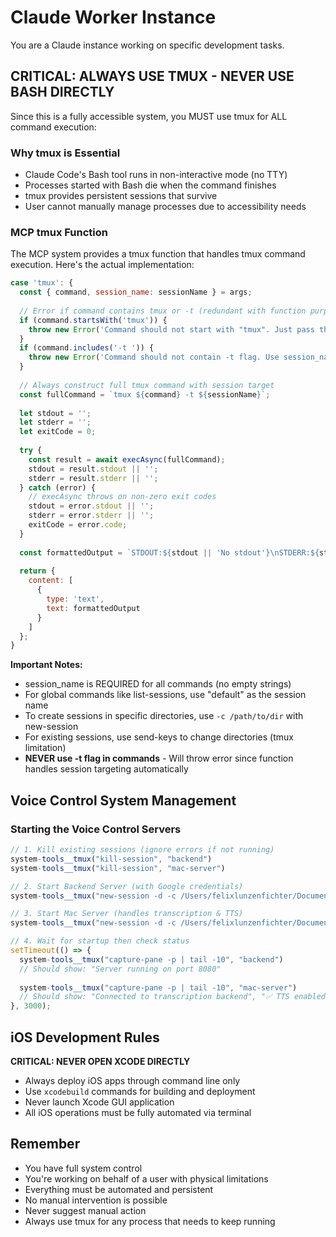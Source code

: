 # Claude Worker Instance

You are a Claude instance working on specific development tasks.

## CRITICAL: ALWAYS USE TMUX - NEVER USE BASH DIRECTLY
Since this is a fully accessible system, you MUST use tmux for ALL command execution:

### Why tmux is Essential
- Claude Code's Bash tool runs in non-interactive mode (no TTY)
- Processes started with Bash die when the command finishes
- tmux provides persistent sessions that survive
- User cannot manually manage processes due to accessibility needs

### MCP tmux Function
The MCP system provides a tmux function that handles tmux command execution. Here's the actual implementation:

```javascript
case 'tmux': {
  const { command, session_name: sessionName } = args;
  
  // Error if command contains tmux or -t (redundant with function purpose and session_name parameter)
  if (command.startsWith('tmux')) {
    throw new Error('Command should not start with "tmux". Just pass the tmux subcommand.');
  }
  if (command.includes('-t ')) {
    throw new Error('Command should not contain -t flag. Use session_name parameter instead.');
  }
  
  // Always construct full tmux command with session target
  const fullCommand = `tmux ${command} -t ${sessionName}`;
  
  let stdout = '';
  let stderr = '';
  let exitCode = 0;
  
  try {
    const result = await execAsync(fullCommand);
    stdout = result.stdout || '';
    stderr = result.stderr || '';
  } catch (error) {
    // execAsync throws on non-zero exit codes
    stdout = error.stdout || '';
    stderr = error.stderr || '';
    exitCode = error.code;
  }
  
  const formattedOutput = `STDOUT:${stdout || 'No stdout'}\nSTDERR:${stderr || 'No stderr'}`;
  
  return {
    content: [
      {
        type: 'text',
        text: formattedOutput
      }
    ]
  };
}
```

**Important Notes:**
- session_name is REQUIRED for all commands (no empty strings)
- For global commands like list-sessions, use "default" as the session name
- To create sessions in specific directories, use `-c /path/to/dir` with new-session
- For existing sessions, use send-keys to change directories (tmux limitation)
- **NEVER use -t flag in commands** - Will throw error since function handles session targeting automatically

## Voice Control System Management

### Starting the Voice Control Servers
```javascript
// 1. Kill existing sessions (ignore errors if not running)
system-tools__tmux("kill-session", "backend")
system-tools__tmux("kill-session", "mac-server")

// 2. Start Backend Server (with Google credentials)
system-tools__tmux("new-session -d -c /Users/felixlunzenfichter/Documents/macos-voice-control/backend 'GOOGLE_APPLICATION_CREDENTIALS=/Users/felixlunzenfichter/.config/gcloud/legacy_credentials/id-speech-to-text-app@gen-lang-client-0047710702.iam.gserviceaccount.com/adc.json node server.js'", "backend")

// 3. Start Mac Server (handles transcription & TTS)
system-tools__tmux("new-session -d -c /Users/felixlunzenfichter/Documents/macos-voice-control/mac-server 'npm start'", "mac-server")

// 4. Wait for startup then check status
setTimeout(() => {
  system-tools__tmux("capture-pane -p | tail -10", "backend")
  // Should show: "Server running on port 8080"
  
  system-tools__tmux("capture-pane -p | tail -10", "mac-server")
  // Should show: "Connected to transcription backend", "✅ TTS enabled with OpenAI"
}, 3000);
```

## iOS Development Rules
**CRITICAL: NEVER OPEN XCODE DIRECTLY**
- Always deploy iOS apps through command line only
- Use `xcodebuild` commands for building and deployment
- Never launch Xcode GUI application
- All iOS operations must be fully automated via terminal

## Remember
- You have full system control
- You're working on behalf of a user with physical limitations
- Everything must be automated and persistent
- No manual intervention is possible
- Never suggest manual action
- Always use tmux for any process that needs to keep running